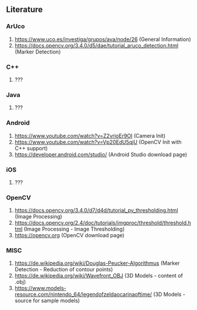 ## Literature

### ArUco
1. https://www.uco.es/investiga/grupos/ava/node/26 (General Information)
2. https://docs.opencv.org/3.4.0/d5/dae/tutorial_aruco_detection.html (Marker Detection)

### C++
1. ???

### Java
1. ???

### Android
1. https://www.youtube.com/watch?v=Z2vrioEr9OI (Camera Init)
2. https://www.youtube.com/watch?v=Vp20EdU5qjU (OpenCV Init with C++ support)
3. https://developer.android.com/studio/ (Android Studio download page)

### iOS
1. ???

### OpenCV
1. https://docs.opencv.org/3.4.0/d7/d4d/tutorial_py_thresholding.html (Image Processing)
2. https://docs.opencv.org/2.4/doc/tutorials/imgproc/threshold/threshold.html (Image Processing - Image Thresholding)
3. https://opencv.org (OpenCV download page)

### MISC
1. https://de.wikipedia.org/wiki/Douglas-Peucker-Algorithmus (Marker Detection - Reduction of contour points)
2. https://de.wikipedia.org/wiki/Wavefront_OBJ (3D Models - content of .obj)
3. https://www.models-resource.com/nintendo_64/legendofzeldaocarinaoftime/ (3D Models - source for sample models)